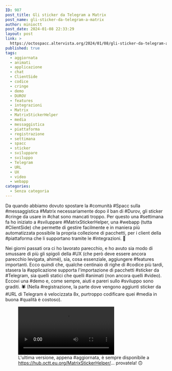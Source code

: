 ```yaml
---
ID: 987
post_title: Gli sticker da Telegram a Matrix
post_name: gli-sticker-da-telegram-a-matrix
author: minioctt
post_date: 2024-01-08 22:33:29
layout: post
link: >
  https://octospacc.altervista.org/2024/01/08/gli-sticker-da-telegram-a-matrix/
published: true
tags:
  - aggiornata
  - animati
  - applicazione
  - chat
  - ClientSide
  - codice
  - cringe
  - demo
  - DUROV
  - features
  - integrazioni
  - Matrix
  - MatrixStickerHelper
  - media
  - messaggistica
  - piattaforma
  - registrazione
  - settimana
  - spacc
  - sticker
  - sviluppare
  - sviluppo
  - Telegram
  - URL
  - UX
  - video
  - webapp
categories:
  - Senza categoria
---
```

<!-- wp:paragraph -->
<p>Da quando abbiamo dovuto spostare la #comunità #Spacc sulla #messaggistica #Matrix necessariamente dopo il ban di #Durov, gli sticker #cringe da usare in #chat sono mancati troppo. Per questo una #settimana fa ho iniziato a #sviluppare #MatrixStickerHelper, una #webapp (tutta #ClientSide) che permette di gestire facilmente e in maniera più automatizzata possibile la propria collezione di pacchetti, per i client della #piattaforma che li supportano tramite le #integrazioni. 🚀️</p>
<!-- /wp:paragraph -->

<!-- wp:paragraph -->
<p>Nei giorni passati ora ci ho lavorato parecchio, e ho avuto sia modo di smussare di più gli spigoli della #UX (che però deve essere ancora parecchio levigata, ahimè), sia, cosa essenziale, aggiungere #features importanti. Ecco quindi che, qualche centinaio di righe di #codice più tardi, stasera la #applicazione supporta l'importazione di pacchetti #sticker da #Telegram, sia quelli statici che quelli #animati (non ancora quelli #video). Eccovi una #demo e, come sempre, aiuti e pareri sullo #sviluppo sono graditi. 🕷️ (Nella #registrazione, la parte dove vengono aggiunti sticker da #URL di Telegram è velocizzata 8x, purtroppo codificare quei #media in buona #qualità è costoso).</p>
<!-- /wp:paragraph -->

<!-- wp:paragraph -->
<p> </p>
<!-- /wp:paragraph -->

<!-- wp:video {"id":988} -->
<figure class="wp-block-video"><video controls src="https://octospacc.altervista.org/wp-content/uploads/2024/01/MatrixStickerHelperDemo2.mp4"></video><figcaption class="wp-element-caption">L'ultima versione, appena #aggiornata, è sempre disponibile a <a href="https://hub.octt.eu.org/MatrixStickerHelper/">https://hub.octt.eu.org/MatrixStickerHelper/</a>... provatela! 🙃️</figcaption></figure>
<!-- /wp:video -->